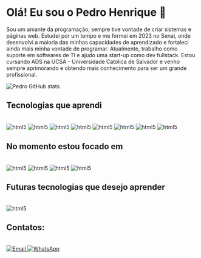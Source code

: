 
# Olá! Eu sou o Pedro Henrique 🧐

Sou um amante da programação; sempre tive vontade de criar sistemas e páginas web. Estudei por um tempo e me formei em 2023 no Senai, onde desenvolvi a maioria das minhas capacidades de aprendizado e fortaleci ainda mais minha vontade de programar. Atualmente, trabalho como suporte em softwares de TI e ajudo uma start-up como dev fullstack. Estou cursando ADS na UCSA - Universidade Católica de Salvador e venho sempre aprimorando e obtendo mais conhecimento para ser um grande profissional.


![Pedro GitHub stats](https://github-readme-stats.vercel.app/api?username=pedrooliveira76&show_icons=true&theme=radical)

## Tecnologias que aprendi
<div style="display: inline_block"><br/>
  <img align="center" alt="html5" src="https://img.shields.io/badge/Python-3776AB?style=for-the-badge&logo=python&logoColor=white"/>
  <img align="center" alt="html5" src="https://img.shields.io/badge/MySQL-00000F?style=for-the-badge&logo=mysql&logoColor=white"/>
  <img align="center" alt="html5" src="https://img.shields.io/badge/JavaScript-F7DF1E?style=for-the-badge&logo=javascript&logoColor=black"/>
  <img align="center" alt="html5" src="https://img.shields.io/badge/HTML5-E34F26?style=for-the-badge&logo=html5&logoColor=white"/>
  <img align="center" alt="html5" src="https://img.shields.io/badge/CSS3-1572B6?style=for-the-badge&logo=css3&logoColor=white"/>
  <img align="center" alt="html5" src="https://img.shields.io/badge/Node.js-43853D?style=for-the-badge&logo=node.js&logoColor=white"/>
  <img align="center" alt="html5" src="https://img.shields.io/badge/jQuery-0769AD?style=for-the-badge&logo=jquery&logoColor=white"/>
  <img align="center" alt="html5" src="https://img.shields.io/badge/MongoDB-4EA94B?style=for-the-badge&logo=mongodb&logoColor=white"/>
</div>

## No momento estou focado em
<div style="display: inline_block"><br/>
  <img align="center" alt="html5" src="https://img.shields.io/badge/React-3776AB?style=for-the-badge&logo=python&logoColor=white"/>
  <img align="center" alt="html5" src="https://img.shields.io/badge/MySQL-00000F?style=for-the-badge&logo=mysql&logoColor=white"/>
  <img align="center" alt="html5" src="https://img.shields.io/badge/TypeScript-007ACC?style=for-the-badge&logo=typescript&logoColor=white"/>
  <img align="center" alt="html5" src="https://img.shields.io/badge/Tailwind_CSS-38B2AC?style=for-the-badge&logo=tailwind-css&logoColor=white"/>
</div>

## Futuras tecnologias que desejo aprender
<div style="display: inline_block"><br/>
  <img align="center" alt="html5" src="https://img.shields.io/badge/Spring-6DB33F?style=for-the-badge&logo=spring&logoColor=white"/>
</div>

## Contatos:
<div style="display: inline_block"><br/>
  <a href="mailto:pedro.henriksantos@gmail.com">
    <img src="https://img.shields.io/badge/Gmail-D14836?style=for-the-badge&logo=gmail&logoColor=white" alt="Email">
  </a>
  <a href="https://wa.me/5575991625295">
    <img src="https://img.shields.io/badge/WhatsApp-25D366?style=for-the-badge&logo=whatsapp&logoColor=white" alt="WhatsApp">
  </a>
</div>

